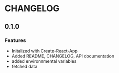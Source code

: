 # CHANGELOG

## 0.1.0

### Features

- Initalized with Create-React-App
- Added README, CHANGELOG, API documentation
- added environnmental variables
- fetched data
